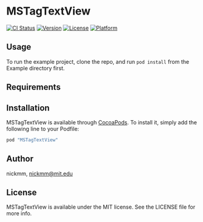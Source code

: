 # MSTagTextView

[![CI Status](http://img.shields.io/travis/nickmm/MSTagTextView.svg?style=flat)](https://travis-ci.org/nickmm/MSTagTextView)
[![Version](https://img.shields.io/cocoapods/v/MSTagTextView.svg?style=flat)](http://cocoapods.org/pods/MSTagTextView)
[![License](https://img.shields.io/cocoapods/l/MSTagTextView.svg?style=flat)](http://cocoapods.org/pods/MSTagTextView)
[![Platform](https://img.shields.io/cocoapods/p/MSTagTextView.svg?style=flat)](http://cocoapods.org/pods/MSTagTextView)

## Usage

To run the example project, clone the repo, and run `pod install` from the Example directory first.

## Requirements

## Installation

MSTagTextView is available through [CocoaPods](http://cocoapods.org). To install
it, simply add the following line to your Podfile:

```ruby
pod "MSTagTextView"
```

## Author

nickmm, nickmm@mit.edu

## License

MSTagTextView is available under the MIT license. See the LICENSE file for more info.
